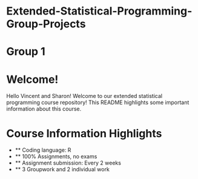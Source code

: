 # Extended-Statistical-Programming-Group-Projects
# Group 1
# Welcome!

Hello Vincent and Sharon! Welcome to our extended statistical programming course repository! This README highlights some important information about this course.

# Course Information Highlights

- ** Coding language: R
- ** 100% Assignments, no exams
- ** Assignment submission: Every 2 weeks
- ** 3 Groupwork and 2 individual work

